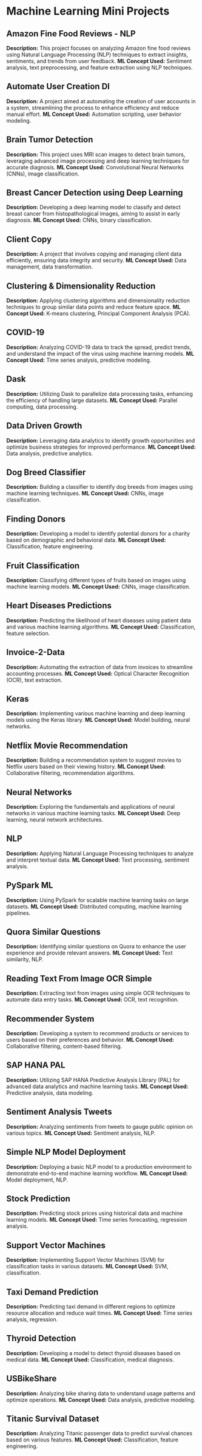 # Machine Learning Mini Projects

## Amazon Fine Food Reviews - NLP
**Description:** This project focuses on analyzing Amazon fine food reviews using Natural Language Processing (NLP) techniques to extract insights, sentiments, and trends from user feedback.
**ML Concept Used:**
Sentiment analysis, text preprocessing, and feature extraction using NLP techniques.

## Automate User Creation DI
**Description:** A project aimed at automating the creation of user accounts in a system, streamlining the process to enhance efficiency and reduce manual effort.
**ML Concept Used:**
Automation scripting, user behavior modeling.

## Brain Tumor Detection
**Description:** This project uses MRI scan images to detect brain tumors, leveraging advanced image processing and deep learning techniques for accurate diagnosis.
**ML Concept Used:**
Convolutional Neural Networks (CNNs), image classification.

## Breast Cancer Detection using Deep Learning
**Description:** Developing a deep learning model to classify and detect breast cancer from histopathological images, aiming to assist in early diagnosis.
**ML Concept Used:**
CNNs, binary classification.

## Client Copy
**Description:** A project that involves copying and managing client data efficiently, ensuring data integrity and security.
**ML Concept Used:**
Data management, data transformation.

## Clustering & Dimensionality Reduction
**Description:** Applying clustering algorithms and dimensionality reduction techniques to group similar data points and reduce feature space.
**ML Concept Used:**
K-means clustering, Principal Component Analysis (PCA).

## COVID-19
**Description:** Analyzing COVID-19 data to track the spread, predict trends, and understand the impact of the virus using machine learning models.
**ML Concept Used:**
Time series analysis, predictive modeling.

## Dask
**Description:** Utilizing Dask to parallelize data processing tasks, enhancing the efficiency of handling large datasets.
**ML Concept Used:**
Parallel computing, data processing.

## Data Driven Growth
**Description:** Leveraging data analytics to identify growth opportunities and optimize business strategies for improved performance.
**ML Concept Used:**
Data analysis, predictive analytics.

## Dog Breed Classifier
**Description:** Building a classifier to identify dog breeds from images using machine learning techniques.
**ML Concept Used:**
CNNs, image classification.

## Finding Donors
**Description:** Developing a model to identify potential donors for a charity based on demographic and behavioral data.
**ML Concept Used:**
Classification, feature engineering.

## Fruit Classification
**Description:** Classifying different types of fruits based on images using machine learning models.
**ML Concept Used:**
CNNs, image classification.

## Heart Diseases Predictions
**Description:** Predicting the likelihood of heart diseases using patient data and various machine learning algorithms.
**ML Concept Used:**
Classification, feature selection.

## Invoice-2-Data
**Description:** Automating the extraction of data from invoices to streamline accounting processes.
**ML Concept Used:**
Optical Character Recognition (OCR), text extraction.

## Keras
**Description:** Implementing various machine learning and deep learning models using the Keras library.
**ML Concept Used:**
Model building, neural networks.

## Netflix Movie Recommendation
**Description:** Building a recommendation system to suggest movies to Netflix users based on their viewing history.
**ML Concept Used:**
Collaborative filtering, recommendation algorithms.

## Neural Networks
**Description:** Exploring the fundamentals and applications of neural networks in various machine learning tasks.
**ML Concept Used:**
Deep learning, neural network architectures.

## NLP
**Description:** Applying Natural Language Processing techniques to analyze and interpret textual data.
**ML Concept Used:**
Text processing, sentiment analysis.

## PySpark ML
**Description:** Using PySpark for scalable machine learning tasks on large datasets.
**ML Concept Used:**
Distributed computing, machine learning pipelines.

## Quora Similar Questions
**Description:** Identifying similar questions on Quora to enhance the user experience and provide relevant answers.
**ML Concept Used:**
Text similarity, NLP.

## Reading Text From Image OCR Simple
**Description:** Extracting text from images using simple OCR techniques to automate data entry tasks.
**ML Concept Used:**
OCR, text recognition.

## Recommender System
**Description:** Developing a system to recommend products or services to users based on their preferences and behavior.
**ML Concept Used:**
Collaborative filtering, content-based filtering.

## SAP HANA PAL
**Description:** Utilizing SAP HANA Predictive Analysis Library (PAL) for advanced data analytics and machine learning tasks.
**ML Concept Used:**
Predictive analysis, data modeling.

## Sentiment Analysis Tweets
**Description:** Analyzing sentiments from tweets to gauge public opinion on various topics.
**ML Concept Used:**
Sentiment analysis, NLP.

## Simple NLP Model Deployment
**Description:** Deploying a basic NLP model to a production environment to demonstrate end-to-end machine learning workflow.
**ML Concept Used:**
Model deployment, NLP.

## Stock Prediction
**Description:** Predicting stock prices using historical data and machine learning models.
**ML Concept Used:**
Time series forecasting, regression analysis.

## Support Vector Machines
**Description:** Implementing Support Vector Machines (SVM) for classification tasks in various datasets.
**ML Concept Used:**
SVM, classification.

## Taxi Demand Prediction
**Description:** Predicting taxi demand in different regions to optimize resource allocation and reduce wait times.
**ML Concept Used:**
Time series analysis, regression.

## Thyroid Detection
**Description:** Developing a model to detect thyroid diseases based on medical data.
**ML Concept Used:**
Classification, medical diagnosis.

## USBikeShare
**Description:** Analyzing bike sharing data to understand usage patterns and optimize operations.
**ML Concept Used:**
Data analysis, predictive modeling.

## Titanic Survival Dataset
**Description:** Analyzing Titanic passenger data to predict survival chances based on various features.
**ML Concept Used:**
Classification, feature engineering.

